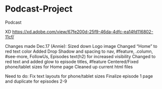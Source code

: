 # Podcast-Project
Podcast

XD
https://xd.adobe.com/view/67fe200d-25f9-46da-4dfc-ea14fd116802-11cf/

Changes made Dec.17 (Annie):
Sized down Logo image
Changed “Home” to red text color
Added Drop Shadow and spacing to nav, #feature, .column, #see-more, FollowUs, Episodes text(h2) for increased visibility
Changed to red text and added glow to episode titles, #feature
Centered/Fixed phone/tablet sizes for Home page
Cleaned up current html files

Need to do:
Fix text layouts for phone/tablet sizes
Finalize episode 1 page and duplicate for episodes 2-9
